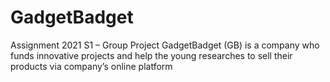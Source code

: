 # GadgetBadget
Assignment 2021 S1 – Group Project
GadgetBadget (GB) is a company who funds innovative projects and help the young researches to sell their products via company’s online platform
